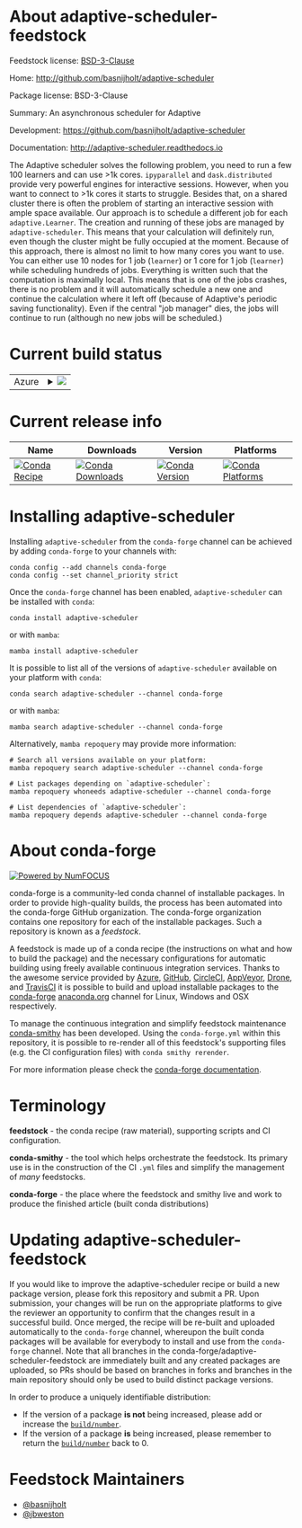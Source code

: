 About adaptive-scheduler-feedstock
==================================

Feedstock license: [BSD-3-Clause](https://github.com/conda-forge/adaptive-scheduler-feedstock/blob/main/LICENSE.txt)

Home: http://github.com/basnijholt/adaptive-scheduler

Package license: BSD-3-Clause

Summary: An asynchronous scheduler for Adaptive

Development: https://github.com/basnijholt/adaptive-scheduler

Documentation: http://adaptive-scheduler.readthedocs.io

The Adaptive scheduler solves the following problem, you need to run a few 100
learners and can use >1k cores. `ipyparallel` and `dask.distributed` provide
very powerful engines for interactive sessions. However, when you want to
connect to >1k cores it starts to struggle. Besides that, on a shared cluster
there is often the problem of starting an interactive session with ample space
available. Our approach is to schedule a different job for each `
adaptive.Learner`. The creation and running of these jobs are managed by `
adaptive-scheduler`. This means that your calculation will definitely run, even
though the cluster might be fully occupied at the moment. Because of this
approach, there is almost no limit to how many cores you want to use. You can
either use 10 nodes for 1 job (`learner`) or 1 core for 1 job (`learner`) while
scheduling hundreds of jobs. Everything is written such that the computation is
maximally local. This means that is one of the jobs crashes, there is no
problem and it will automatically schedule a new one and continue the
calculation where it left off (because of Adaptive's periodic saving
functionality). Even if the central "job manager" dies, the jobs will continue
to run (although no new jobs will be scheduled.)


Current build status
====================


<table>
    
  <tr>
    <td>Azure</td>
    <td>
      <details>
        <summary>
          <a href="https://dev.azure.com/conda-forge/feedstock-builds/_build/latest?definitionId=6688&branchName=main">
            <img src="https://dev.azure.com/conda-forge/feedstock-builds/_apis/build/status/adaptive-scheduler-feedstock?branchName=main">
          </a>
        </summary>
        <table>
          <thead><tr><th>Variant</th><th>Status</th></tr></thead>
          <tbody><tr>
              <td>linux_64_python3.10.____cpython</td>
              <td>
                <a href="https://dev.azure.com/conda-forge/feedstock-builds/_build/latest?definitionId=6688&branchName=main">
                  <img src="https://dev.azure.com/conda-forge/feedstock-builds/_apis/build/status/adaptive-scheduler-feedstock?branchName=main&jobName=linux&configuration=linux%20linux_64_python3.10.____cpython" alt="variant">
                </a>
              </td>
            </tr><tr>
              <td>linux_64_python3.11.____cpython</td>
              <td>
                <a href="https://dev.azure.com/conda-forge/feedstock-builds/_build/latest?definitionId=6688&branchName=main">
                  <img src="https://dev.azure.com/conda-forge/feedstock-builds/_apis/build/status/adaptive-scheduler-feedstock?branchName=main&jobName=linux&configuration=linux%20linux_64_python3.11.____cpython" alt="variant">
                </a>
              </td>
            </tr><tr>
              <td>linux_64_python3.12.____cpython</td>
              <td>
                <a href="https://dev.azure.com/conda-forge/feedstock-builds/_build/latest?definitionId=6688&branchName=main">
                  <img src="https://dev.azure.com/conda-forge/feedstock-builds/_apis/build/status/adaptive-scheduler-feedstock?branchName=main&jobName=linux&configuration=linux%20linux_64_python3.12.____cpython" alt="variant">
                </a>
              </td>
            </tr><tr>
              <td>linux_64_python3.8.____cpython</td>
              <td>
                <a href="https://dev.azure.com/conda-forge/feedstock-builds/_build/latest?definitionId=6688&branchName=main">
                  <img src="https://dev.azure.com/conda-forge/feedstock-builds/_apis/build/status/adaptive-scheduler-feedstock?branchName=main&jobName=linux&configuration=linux%20linux_64_python3.8.____cpython" alt="variant">
                </a>
              </td>
            </tr><tr>
              <td>linux_64_python3.9.____cpython</td>
              <td>
                <a href="https://dev.azure.com/conda-forge/feedstock-builds/_build/latest?definitionId=6688&branchName=main">
                  <img src="https://dev.azure.com/conda-forge/feedstock-builds/_apis/build/status/adaptive-scheduler-feedstock?branchName=main&jobName=linux&configuration=linux%20linux_64_python3.9.____cpython" alt="variant">
                </a>
              </td>
            </tr><tr>
              <td>osx_64_python3.10.____cpython</td>
              <td>
                <a href="https://dev.azure.com/conda-forge/feedstock-builds/_build/latest?definitionId=6688&branchName=main">
                  <img src="https://dev.azure.com/conda-forge/feedstock-builds/_apis/build/status/adaptive-scheduler-feedstock?branchName=main&jobName=osx&configuration=osx%20osx_64_python3.10.____cpython" alt="variant">
                </a>
              </td>
            </tr><tr>
              <td>osx_64_python3.11.____cpython</td>
              <td>
                <a href="https://dev.azure.com/conda-forge/feedstock-builds/_build/latest?definitionId=6688&branchName=main">
                  <img src="https://dev.azure.com/conda-forge/feedstock-builds/_apis/build/status/adaptive-scheduler-feedstock?branchName=main&jobName=osx&configuration=osx%20osx_64_python3.11.____cpython" alt="variant">
                </a>
              </td>
            </tr><tr>
              <td>osx_64_python3.12.____cpython</td>
              <td>
                <a href="https://dev.azure.com/conda-forge/feedstock-builds/_build/latest?definitionId=6688&branchName=main">
                  <img src="https://dev.azure.com/conda-forge/feedstock-builds/_apis/build/status/adaptive-scheduler-feedstock?branchName=main&jobName=osx&configuration=osx%20osx_64_python3.12.____cpython" alt="variant">
                </a>
              </td>
            </tr><tr>
              <td>osx_64_python3.8.____cpython</td>
              <td>
                <a href="https://dev.azure.com/conda-forge/feedstock-builds/_build/latest?definitionId=6688&branchName=main">
                  <img src="https://dev.azure.com/conda-forge/feedstock-builds/_apis/build/status/adaptive-scheduler-feedstock?branchName=main&jobName=osx&configuration=osx%20osx_64_python3.8.____cpython" alt="variant">
                </a>
              </td>
            </tr><tr>
              <td>osx_64_python3.9.____cpython</td>
              <td>
                <a href="https://dev.azure.com/conda-forge/feedstock-builds/_build/latest?definitionId=6688&branchName=main">
                  <img src="https://dev.azure.com/conda-forge/feedstock-builds/_apis/build/status/adaptive-scheduler-feedstock?branchName=main&jobName=osx&configuration=osx%20osx_64_python3.9.____cpython" alt="variant">
                </a>
              </td>
            </tr><tr>
              <td>osx_arm64_python3.10.____cpython</td>
              <td>
                <a href="https://dev.azure.com/conda-forge/feedstock-builds/_build/latest?definitionId=6688&branchName=main">
                  <img src="https://dev.azure.com/conda-forge/feedstock-builds/_apis/build/status/adaptive-scheduler-feedstock?branchName=main&jobName=osx&configuration=osx%20osx_arm64_python3.10.____cpython" alt="variant">
                </a>
              </td>
            </tr><tr>
              <td>osx_arm64_python3.11.____cpython</td>
              <td>
                <a href="https://dev.azure.com/conda-forge/feedstock-builds/_build/latest?definitionId=6688&branchName=main">
                  <img src="https://dev.azure.com/conda-forge/feedstock-builds/_apis/build/status/adaptive-scheduler-feedstock?branchName=main&jobName=osx&configuration=osx%20osx_arm64_python3.11.____cpython" alt="variant">
                </a>
              </td>
            </tr><tr>
              <td>osx_arm64_python3.12.____cpython</td>
              <td>
                <a href="https://dev.azure.com/conda-forge/feedstock-builds/_build/latest?definitionId=6688&branchName=main">
                  <img src="https://dev.azure.com/conda-forge/feedstock-builds/_apis/build/status/adaptive-scheduler-feedstock?branchName=main&jobName=osx&configuration=osx%20osx_arm64_python3.12.____cpython" alt="variant">
                </a>
              </td>
            </tr><tr>
              <td>osx_arm64_python3.8.____cpython</td>
              <td>
                <a href="https://dev.azure.com/conda-forge/feedstock-builds/_build/latest?definitionId=6688&branchName=main">
                  <img src="https://dev.azure.com/conda-forge/feedstock-builds/_apis/build/status/adaptive-scheduler-feedstock?branchName=main&jobName=osx&configuration=osx%20osx_arm64_python3.8.____cpython" alt="variant">
                </a>
              </td>
            </tr><tr>
              <td>osx_arm64_python3.9.____cpython</td>
              <td>
                <a href="https://dev.azure.com/conda-forge/feedstock-builds/_build/latest?definitionId=6688&branchName=main">
                  <img src="https://dev.azure.com/conda-forge/feedstock-builds/_apis/build/status/adaptive-scheduler-feedstock?branchName=main&jobName=osx&configuration=osx%20osx_arm64_python3.9.____cpython" alt="variant">
                </a>
              </td>
            </tr>
          </tbody>
        </table>
      </details>
    </td>
  </tr>
</table>

Current release info
====================

| Name | Downloads | Version | Platforms |
| --- | --- | --- | --- |
| [![Conda Recipe](https://img.shields.io/badge/recipe-adaptive--scheduler-green.svg)](https://anaconda.org/conda-forge/adaptive-scheduler) | [![Conda Downloads](https://img.shields.io/conda/dn/conda-forge/adaptive-scheduler.svg)](https://anaconda.org/conda-forge/adaptive-scheduler) | [![Conda Version](https://img.shields.io/conda/vn/conda-forge/adaptive-scheduler.svg)](https://anaconda.org/conda-forge/adaptive-scheduler) | [![Conda Platforms](https://img.shields.io/conda/pn/conda-forge/adaptive-scheduler.svg)](https://anaconda.org/conda-forge/adaptive-scheduler) |

Installing adaptive-scheduler
=============================

Installing `adaptive-scheduler` from the `conda-forge` channel can be achieved by adding `conda-forge` to your channels with:

```
conda config --add channels conda-forge
conda config --set channel_priority strict
```

Once the `conda-forge` channel has been enabled, `adaptive-scheduler` can be installed with `conda`:

```
conda install adaptive-scheduler
```

or with `mamba`:

```
mamba install adaptive-scheduler
```

It is possible to list all of the versions of `adaptive-scheduler` available on your platform with `conda`:

```
conda search adaptive-scheduler --channel conda-forge
```

or with `mamba`:

```
mamba search adaptive-scheduler --channel conda-forge
```

Alternatively, `mamba repoquery` may provide more information:

```
# Search all versions available on your platform:
mamba repoquery search adaptive-scheduler --channel conda-forge

# List packages depending on `adaptive-scheduler`:
mamba repoquery whoneeds adaptive-scheduler --channel conda-forge

# List dependencies of `adaptive-scheduler`:
mamba repoquery depends adaptive-scheduler --channel conda-forge
```


About conda-forge
=================

[![Powered by
NumFOCUS](https://img.shields.io/badge/powered%20by-NumFOCUS-orange.svg?style=flat&colorA=E1523D&colorB=007D8A)](https://numfocus.org)

conda-forge is a community-led conda channel of installable packages.
In order to provide high-quality builds, the process has been automated into the
conda-forge GitHub organization. The conda-forge organization contains one repository
for each of the installable packages. Such a repository is known as a *feedstock*.

A feedstock is made up of a conda recipe (the instructions on what and how to build
the package) and the necessary configurations for automatic building using freely
available continuous integration services. Thanks to the awesome service provided by
[Azure](https://azure.microsoft.com/en-us/services/devops/), [GitHub](https://github.com/),
[CircleCI](https://circleci.com/), [AppVeyor](https://www.appveyor.com/),
[Drone](https://cloud.drone.io/welcome), and [TravisCI](https://travis-ci.com/)
it is possible to build and upload installable packages to the
[conda-forge](https://anaconda.org/conda-forge) [anaconda.org](https://anaconda.org/)
channel for Linux, Windows and OSX respectively.

To manage the continuous integration and simplify feedstock maintenance
[conda-smithy](https://github.com/conda-forge/conda-smithy) has been developed.
Using the ``conda-forge.yml`` within this repository, it is possible to re-render all of
this feedstock's supporting files (e.g. the CI configuration files) with ``conda smithy rerender``.

For more information please check the [conda-forge documentation](https://conda-forge.org/docs/).

Terminology
===========

**feedstock** - the conda recipe (raw material), supporting scripts and CI configuration.

**conda-smithy** - the tool which helps orchestrate the feedstock.
                   Its primary use is in the construction of the CI ``.yml`` files
                   and simplify the management of *many* feedstocks.

**conda-forge** - the place where the feedstock and smithy live and work to
                  produce the finished article (built conda distributions)


Updating adaptive-scheduler-feedstock
=====================================

If you would like to improve the adaptive-scheduler recipe or build a new
package version, please fork this repository and submit a PR. Upon submission,
your changes will be run on the appropriate platforms to give the reviewer an
opportunity to confirm that the changes result in a successful build. Once
merged, the recipe will be re-built and uploaded automatically to the
`conda-forge` channel, whereupon the built conda packages will be available for
everybody to install and use from the `conda-forge` channel.
Note that all branches in the conda-forge/adaptive-scheduler-feedstock are
immediately built and any created packages are uploaded, so PRs should be based
on branches in forks and branches in the main repository should only be used to
build distinct package versions.

In order to produce a uniquely identifiable distribution:
 * If the version of a package **is not** being increased, please add or increase
   the [``build/number``](https://docs.conda.io/projects/conda-build/en/latest/resources/define-metadata.html#build-number-and-string).
 * If the version of a package **is** being increased, please remember to return
   the [``build/number``](https://docs.conda.io/projects/conda-build/en/latest/resources/define-metadata.html#build-number-and-string)
   back to 0.

Feedstock Maintainers
=====================

* [@basnijholt](https://github.com/basnijholt/)
* [@jbweston](https://github.com/jbweston/)

